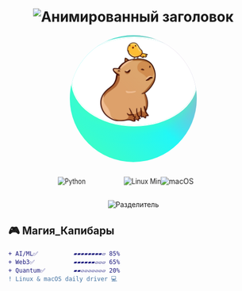 <div align="center">

  <!-- Анимированный заголовок с градиентом -->
  <h1 align="center">
    <img src="https://readme-typing-svg.demolab.com?font=Space+Mono&weight=800&size=30&duration=4000&pause=1000&color=22F7F7&background=45FFB800&width=600&lines=%F0%9F%94%A5+Fedorov.sFF+%F0%9F%92%BB;%F0%9F%93%9A+Smart+Developer+%F0%9F%94%94;%E2%9C%A8+Linux+%26+macOS+enthusiast+%E2%9C%A8" alt="Анимированный заголовок">
  </h1>

  <!-- Аватар с эффектом голограммы -->
  <div style="
    width: 250px;
    height: 250px;
    margin: 20px auto;
    border-radius: 50%;
    background: linear-gradient(45deg, #45ffb8, #22f7f7, #ff69b4);
    padding: 3px;
    position: relative;
    overflow: hidden;
    animation: hologram 3s infinite;
  ">
    <img 
      src="https://raw.githubusercontent.com/Nemets87/Nemets87/main/photo_2025-02-12_08-53-12.jpg" 
      width="100%" 
      style="
        border-radius: 50%;
        border: 2px solid white;
        filter: drop-shadow(0 0 15px #45ffb8);
        transition: transform 0.5s;
      "
      onmouseover="this.style.transform='scale(1.1)'"
      onmouseout="this.style.transform='scale(1)'"
      alt="Fedorov.sFF"
    >
    <!-- Наложение с эффектом сканирования -->
    <div style="
      position: absolute;
      top: 0;
      left: 0;
      width: 100%;
      height: 100%;
      background: linear-gradient(45deg, transparent 50%, rgba(69,255,184,0.2));
      mix-blend-mode: overlay;
      animation: scan 2s infinite;
    "></div>
  </div>

  <!-- 3D-бейджи с анимацией -->
  <div align="center" style="
    perspective: 1000px;
    transform-style: preserve-3d;
    margin: 30px 0;
  ">
    <div style="display: inline-block; transform: rotateY(-25deg) translateZ(50px);">
      <img src="https://img.shields.io/badge/Python-Force%20Master-3776AB?style=for-the-badge&logo=python&logoColor=ffdd54&labelColor=000&color=45ffb8" alt="Python">
    </div>
    <div style="display: inline-block; transform: rotateY(25deg) translateZ(50px); margin: 0 20px;">
      <img src="https://img.shields.io/badge/Linux%20Mint-Ultimate%20Hacker-87CF3E?style=for-the-badge&logo=linuxmint&logoColor=white&labelColor=000&color=22f7f7" alt="Linux Mint">
    </div>
    <div style="display: inline-block; transform: rotateY(-15deg) translateZ(50px);">
      <img src="https://img.shields.io/badge/macOS-Terminal%20Ninja-000000?style=for-the-badge&logo=apple&logoColor=white&labelColor=000&color=ff69b4" alt="macOS">
    </div>
  </div>

  <!-- Анимированный разделитель с бегущей строкой -->
  <div align="center">
    <img src="https://readme-typing-svg.demolab.com?font=Fira+Code&size=20&pause=1000&color=45FFB8&width=600&lines=▰▰▰▰▰▰▰▰▰▰▰▰▰▰▰▰▰▰▰▰▰▰▰▰▰▰▰▰▰▰▰▰▰▰▰▰▰▰▰▰▰▰" alt="Разделитель">
  </div>

</div>

## 🎮 Магия_Капибары

```diff
+ AI/ML✅          ▰▰▰▰▰▰▰▰▱ 85% 
+ Web3✅           ▰▰▰▰▰▰▱▱▱ 65%
+ Quantum✅        ▰▰▱▱▱▱▱▱▱ 20%
! Linux & macOS daily driver 💻
